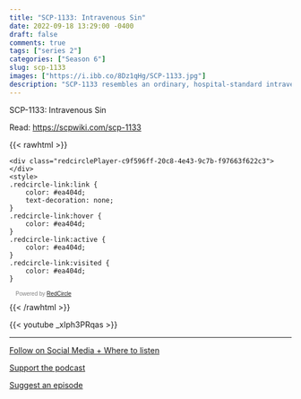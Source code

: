 ```yaml
---
title: "SCP-1133: Intravenous Sin"
date: 2022-09-18 13:29:00 -0400
draft: false
comments: true
tags: ["series 2"]
categories: ["Season 6"]
slug: scp-1133
images: ["https://i.ibb.co/8Dz1qHg/SCP-1133.jpg"]
description: "SCP-1133 resembles an ordinary, hospital-standard intravenous fluid stand. Only the infusion pump displays any anomalous properties."
---
```


SCP-1133: Intravenous Sin

Read: https://scpwiki.com/scp-1133

{{< rawhtml >}}
<script async defer onload="redcircleIframe();" src="https://api.podcache.net/embedded-player/sh/63705181-2bd5-4fc1-a869-6f5b27226efa/ep/c9f596ff-20c8-4e43-9c7b-f97663f622c3"></script>
    <div class="redcirclePlayer-c9f596ff-20c8-4e43-9c7b-f97663f622c3"></div>
    <style>
    .redcircle-link:link {
        color: #ea404d;
        text-decoration: none;
    }
    .redcircle-link:hover {
        color: #ea404d;
    }
    .redcircle-link:active {
        color: #ea404d;
    }
    .redcircle-link:visited {
        color: #ea404d;
    }
</style>
<p style="margin-top:3px;margin-left:11px;font-family: sans-serif;font-size: 10px; color: gray;">Powered by <a class="redcircle-link" href="https://redcircle.com?utm_source=rc_embedded_player&utm_medium=web&utm_campaign=embedded_v1">RedCircle</a></p>
{{< /rawhtml >}}

{{< youtube _xIph3PRqas >}}

---

[Follow on Social Media + Where to listen](/links)

[Support the podcast](/support)

[Suggest an episode](/suggest)
